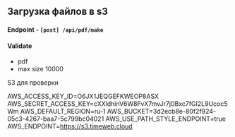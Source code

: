 ## Загрузка файлов в s3

#### Endpoint - `[post] /api/pdf/make`

#### Validate
- pdf
- max size 10000

S3 для проверки

AWS_ACCESS_KEY_ID=O6JX1JEQGEFKWEOP8ASX
AWS_SECRET_ACCESS_KEY=cXXldhinV6W8FvX7mvJr7j0Bxc7fGI2L9Ucoc5Wm
AWS_DEFAULT_REGION=ru-1
AWS_BUCKET=3d2ecb8e-80f2f924-05c3-4267-baa7-5c799bc04021
AWS_USE_PATH_STYLE_ENDPOINT=true
AWS_ENDPOINT=https://s3.timeweb.cloud

